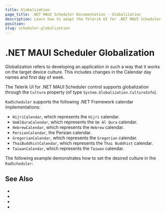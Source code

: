 ```yaml
---
title: Globalization
page_title: .NET MAUI Scheduler Documentation - Globalization
description: Learn how to adapt the Telerik UI for .NET MAUI Scheduler to device cultures by utilizing its globalization support options.
position: 
slug: scheduler-globalization
---
```


# .NET MAUI Scheduler Globalization

Globalization refers to developing an application in such a way that it works on the target device culture. This includes changes in the Calendar day names and first day of week.

The Telerik UI for .NET MAUI Scheduler control supports globalization through the `Culture` property (of type `System.Globalization.CultureInfo`).

`RadScheduler` supports the following .NET Framework calendar implementations:

* `HijriCalendar`, which represents the `Hijri` calendar.
* `UmAlQuraCalendar`, which represents the `Um Al Qura` calendar.
* `HebrewCalendar`, which represents the `Hebrew` calendar.
* `PersianCalendar`, the Persian calendar.
* `GregorianCalendar`, which represents the `Gregorian` calendar.
* `ThaiBuddhistCalendar`, which represents the `Thai Buddhist` calendar.
* `TaiwanCalendar`, which represents the `Taiwan` calendar.

The following example demonstrates how to set the desired culture in the `RadScheduler`:



## See Also

- 
- 
- 
- 

